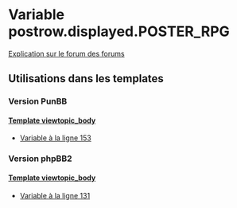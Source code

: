 # Variable postrow.displayed.POSTER_RPG
[Explication sur le forum des forums](http://forum.forumactif.com/t294113-listing-des-variables#postrow.displayed.POSTER_RPG)
## Utilisations dans les templates
### Version PunBB
#### [Template viewtopic_body](punbb/viewtopic_body.md)
* [Variable à la ligne 153](../punbb/viewtopic_body.tpl#L153)
### Version phpBB2
#### [Template viewtopic_body](subsilver/viewtopic_body.md)
* [Variable à la ligne 131](../subsilver/viewtopic_body.tpl#L131)